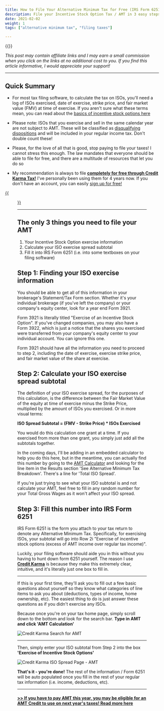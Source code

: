 ```yaml
---
title: How to File Your Alternative Minimum Tax for Free (IRS Form 6251)
description: File your Incentive Stock Option Tax / AMT in 3 easy steps
date: 2021-02-02
weight: 1
tags: ["alternative minimum tax", "filing taxes"]

---
```

{{<disclaimer>}}

*This post may contain affiliate links and I may earn a small commission when you click on the links at no additional cost to you. If you find this article informative, I would appreciate your support!*


------------------

Quick Summary
---
- For most tax filing software, to calculate the tax on ISOs, you'll need a log of ISOs exercised, date of exercise, strike price, and fair market value (FMV) at time of exercise. If you aren't sure what these terms mean, you can read about the [basics of incentive stock options here](/articles/incentive-stock-option-iso-basics/)

- Please note: ISOs that you exercise and sell in the same calendar year are not subject to AMT. These will be classified as [disqualifying dispositions](/articles/iso-difference-between-qualifying-and-disqualifying-disposition/) and will be included in your regular income tax. Don't double count these!

- Please, for the love of all that is good, stop paying to file your taxes! I cannot stress this enough. The law mandates that everyone should be able to file for free, and there are a multitude of resources that let you do so

- My recommendation is always to file **[completely for free through Credit Karma Tax!](https://credit-karma-tax.pxf.io/amtsimplified)** I've personally been using them for 4 years now. If you don't have an account, you can easily [sign up for free!](https://creditkarma.myi4.net/5Xoko)

[{{<figure src="/img/credit_karma_logo.png" class="img_logo_small" alt="Credit Karma Tax Logo">}}](https://credit-karma-tax.pxf.io/amtsimplified)

------------------

The only 3 things you need to file your AMT
---

1. Your Incentive Stock Option exercise information
2. Calculate your ISO exercise spread subtotal
3. Fill it into IRS Form 6251 (i.e. into some textboxes on your filing software)

Step 1: Finding your ISO exercise information
---
You should be able to get all of this information in your brokerage's Statement/Tax Form section. Whether it's your individual brokerage (if you've left the company) or your company's equity center, look for a year end Form 3921. 

Form 3921 is literally titled "Exercise of an Incentive Stock Option". If you've changed companies, you may also have a Form 3922, which is just a notice that the shares you exercised were transferred from your company's equity center to your individual account. You can ignore this one.

Form 3921 should have all the information you need to proceed to step 2, including the date of exercise, exercise strike price, and fair market value of the share at exercise. 

Step 2: Calculate your ISO exercise spread subtotal
---
The definition of your ISO exercise spread, for the purposes of this calculation, is the difference between the Fair Market Value of the equity at time of exercise minus the Strike Price, multiplied by the amount of ISOs you exercised. Or in more visual terms:

**ISO Spread Subtotal = (FMV - Strike Price) * ISOs Exercised**

You would do this calculation one grant at a time. If you exercised from more than one grant, you simply just add all the subtotals together.

In the coming days, I'll be adding in an embedded calculator to help you do this here, but in the meantime, you can actually find this number by going to the [AMT Calculator](/amt-calculator) and looking for the line item in the Results section 'See Alternative Minimum Tax Breakdown'. There's a line for 'Total ISO Spread'. 

If you're just trying to see what your ISO subtotal is and not calculate your AMT, feel free to fill in any random number for your Total Gross Wages as it won't affect your ISO spread.

Step 3: Fill this number into IRS Form 6251
---

IRS Form 6251 is the form you attach to your tax return to denote any Alternative Minimum Tax. Specifically, for exercising ISOs, your subtotal will go into Row 2i "Exercise of incentive stock options (excess of AMT income over regular tax income)".

Luckily, your filing software should aide you in this without you having to hunt down form 6251 yourself. The reason I use **[Credit Karma](https://credit-karma-tax.pxf.io/amtsimplified)** is because they make this extremely clear, intuitive, and it's literally just one box to fill in.

<!--
------------------
Once you're on your tax home page, scroll down to a section titled **'AMT and other additional taxes'.** Click 'Edit/Review'.

![Credit Karma Tax Main Page](/img/ck_home_amt.png)

------------------
Then click into and Edit/Review the section on **'Alternative Minimum Tax'** 

![Credit Karma AMT Tax Sub Page](/img/ck_subpage_amt.png) -->

------------------

If this is your first time, they'll ask you to fill out a few basic questions about yourself so they know what categories of line items to ask you about (deductions, types of income, home ownership, etc). The easiest thing to do is just answer these questions as if you didn't exercise any ISOs. 

Because once you're on your tax home page, simply scroll down to the bottom and look for the search bar. **Type in AMT and click 'AMT Calculation'**

![Credit Karma Search for AMT](/img/ck_amt_search.png)

------------------

Then, simply enter your ISO subtotal from Step 2 into the box **'Exercise of Incentive Stock Options'**

![Credit Karma ISO Spread Page - AMT](/img/ck_isospread_input_amt.png)

**That's it - you're done!** The rest of the information / Form 6251 will be auto populated once you fill in the rest of your regular tax information (i.e. income, deductions, etc). 

------------------

<a href="/articles/what_is_the_amt_credit_carryover/" class="next_up_link"><h4> >> If you have to pay AMT this year, you may be eligible for an AMT Credit to use on next year's taxes! Read more here </h4></a>


